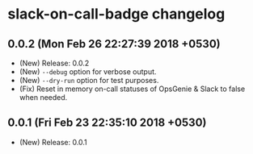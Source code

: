 # slack-on-call-badge changelog

## 0.0.2 (Mon Feb 26 22:27:39 2018 +0530)

* (New) Release: 0.0.2
* (New) `--debug` option for verbose output.
* (New) `--dry-run` option for test purposes.
* (Fix) Reset in memory on-call statuses of OpsGenie & Slack to false when needed.

## 0.0.1 (Fri Feb 23 22:35:10 2018 +0530)

* (New) Release: 0.0.1